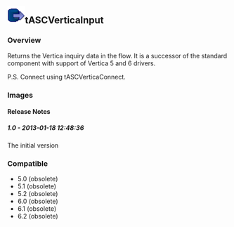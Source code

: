## <img src='./logo.jpg' width='40' height='40'>tASCVerticaInput

### Overview
Returns the Vertica inquiry data in the flow. It is a successor of the standard component with support of Vertica 5 and 6 drivers.

P.S. Connect using tASCVerticaConnect.
### Images




#### Release Notes

##### 1.0 - 2013-01-18 12:48:36
The initial version
### Compatible
 -  5.0 (obsolete)
 -   5.1 (obsolete)
 -   5.2 (obsolete)
 -   6.0 (obsolete)
 -   6.1 (obsolete)
 -   6.2 (obsolete)